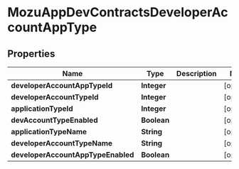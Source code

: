 
# MozuAppDevContractsDeveloperAccountAppType

## Properties
Name | Type | Description | Notes
------------ | ------------- | ------------- | -------------
**developerAccountAppTypeId** | **Integer** |  |  [optional]
**developerAccountTypeId** | **Integer** |  |  [optional]
**applicationTypeId** | **Integer** |  |  [optional]
**devAccountTypeEnabled** | **Boolean** |  |  [optional]
**applicationTypeName** | **String** |  |  [optional]
**developerAccountTypeName** | **String** |  |  [optional]
**developerAccountAppTypeEnabled** | **Boolean** |  |  [optional]



